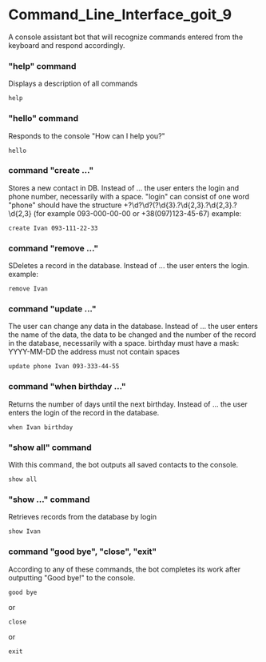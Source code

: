 # Command_Line_Interface_goit_9
A console assistant bot that will recognize commands entered from the keyboard and respond accordingly.

### "help" command  
Displays a description of all commands

    help

### "hello" command  
Responds to the console "How can I help you?"

    hello

### command "create ..."  
Stores a new contact in DB. Instead of ... the user enters the login and phone number, necessarily with a space.
"login" can consist of one word
"phone" should have the structure \+?\d?\d?\(?\d{3}.?\d{2,3}.?\d{2,3}.?\d{2,3} (for example 093-000-00-00 or +38(097)123-45-67)
example:

    create Ivan 093-111-22-33  

### command "remove ..."  
SDeletes a record in the database. Instead of ... the user enters the login.
example:

    remove Ivan  

### command "update ..."  

The user can change any data in the database. Instead of ... the user enters the name of the data, the data to be 
changed and the number of the record in the database, necessarily with a space.
birthday must have a mask: YYYY-MM-DD
the address must not contain spaces

    update phone Ivan 093-333-44-55

### command "when birthday ..."  
Returns the number of days until the next birthday. Instead of ... the user enters the login of the record 
in the database.

    when Ivan birthday

### "show all" command  
With this command, the bot outputs all saved contacts to the console.

    show all

### "show ..." command  
Retrieves records from the database by login

    show Ivan

### command "good bye", "close", "exit"  
According to any of these commands, the bot completes its work after outputting "Good bye!" to the console.

    good bye
or

    close
or

    exit
